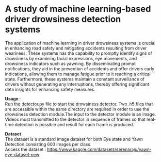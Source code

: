 # A study of machine learning-based driver drowsiness detection systems  
The application of machine learning in driver drowsiness systems is crucial in enhancing road safety and mitigating accidents resulting from driver weariness. These systems has the capability to promptly identify signs of drowsiness by examining facial expressions, eye movements, and drowsiness indicators such as yawning. By disseminating prompt notifications, they aid in the prevention of accidents and offer drivers early indications, allowing them to manage fatigue prior to it reaching a critical state. Furthermore, these systems maintain a constant surveillance of drivers without generating any interruptions, thereby offering significant data insights for enhancing safety measures.  
    
**Usage**  :  
Run the detector.py file to start the drowsiness detector. Two <model>.h5 files that are accessible within the same directory are required in order to use the drowsiness detection module.The input to the detector module is an image. Videos must transmitted to the detector in sequence of frames so that real-time detection is possible and result for each frame is produced.

**Dataset**  
The dataset is a standard image dataset for both Eye state and Yawn Detection consisting 600 images per class.  
Access the dataset : https://www.kaggle.com/datasets/serenaraju/yawn-eye-dataset-new
